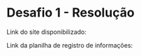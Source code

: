 # Desafio 1 - Resolução

Link do site disponibilizado:

Link da planilha de registro de informações:
